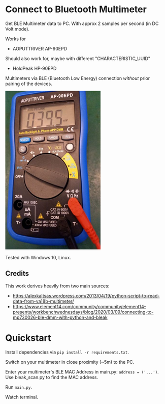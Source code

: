 # Connect to Bluetooth Multimeter

Get BLE Multimeter data to PC. With approx 2 samples per second (in DC Volt mode).

Works for

* AOPUTTRIVER AP-90EPD

Should also work for, maybe with different "CHARACTERISTIC_UUID"
* HoldPeak HP-90EPD

Multimeters via BLE (Bluetooth Low Energy) connection *without* prior pairing of the devices.

<img src='img/multimeter.jpg' width="300px">

Tested with Windows 10, Linux.

## Credits

This work derives heavily from two main sources:

* https://alexkaltsas.wordpress.com/2013/04/19/python-script-to-read-data-from-va18b-multimeter/
* https://www.element14.com/community/community/element14-presents/workbenchwednesdays/blog/2020/03/09/connecting-to-mp730026-ble-dmm-with-python-and-bleak


# Quickstart

Install dependencies via `pip install -r requirements.txt`.

Switch on your multimeter in close proximity (~5m) to the PC.

Enter your multimeter's BLE MAC Address in main.py: `address = ('...')`. Use bleak_scan.py to find the MAC address.

Run `main.py`.

Watch terminal.
